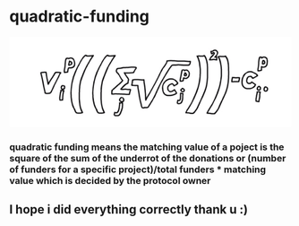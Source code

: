 # quadratic-funding

![This is an image](hello.png)


### quadratic funding means the matching value of a poject is the square of the sum of the underrot of the donations or (number of funders for a specific project)/total funders * matching value which is decided by the protocol owner


## I hope i did everything correctly thank u :)
